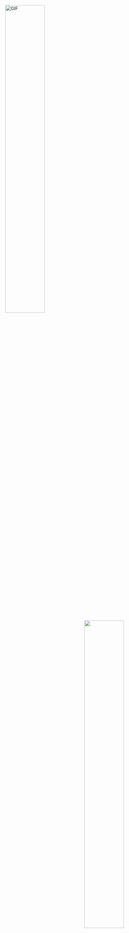 <img align="left" alt="GIF" src="https://media.giphy.com/media/836HiJc7pgzy8iNXCn/giphy.gif" width="50%" height="auto" /><img align="right" src="https://github-readme-stats.vercel.app/api?username=bewhale&show_icons=true&theme=tokyonight&hide_border=true" width="50%" height="auto">



